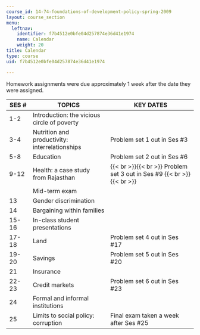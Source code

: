 ```yaml
---
course_id: 14-74-foundations-of-development-policy-spring-2009
layout: course_section
menu:
  leftnav:
    identifier: f7b4512e0bfe04d257874e36d41e1974
    name: Calendar
    weight: 20
title: Calendar
type: course
uid: f7b4512e0bfe04d257874e36d41e1974

---
```


Homework assignments were due approximately 1 week after the date they were assigned.

| SES # | TOPICS | KEY DATES |
| --- | --- | --- |
| 1-2 | Introduction: the vicious circle of poverty | &nbsp; |
| 3-4 | Nutrition and productivity: interrelationships | Problem set 1 out in Ses #3 |
| 5-8 | Education | Problem set 2 out in Ses #6 |
| 9-12 | Health: a case study from Rajasthan |  {{< br >}}{{< br >}} Problem set 3 out in Ses #9 {{< br >}}{{< br >}}  |
| &nbsp; | Mid-term exam | &nbsp; |
| 13 | Gender discrimination | &nbsp; |
| 14 | Bargaining within families | &nbsp; |
| 15-16 | In-class student presentations | &nbsp; |
| 17-18 | Land | Problem set 4 out in Ses #17 |
| 19-20 | Savings | Problem set 5 out in Ses #20 |
| 21 | Insurance | &nbsp; |
| 22-23 | Credit markets | Problem set 6 out in Ses #23 |
| 24 | Formal and informal institutions | &nbsp; |
| 25 | Limits to social policy: corruption | Final exam taken a week after Ses #25